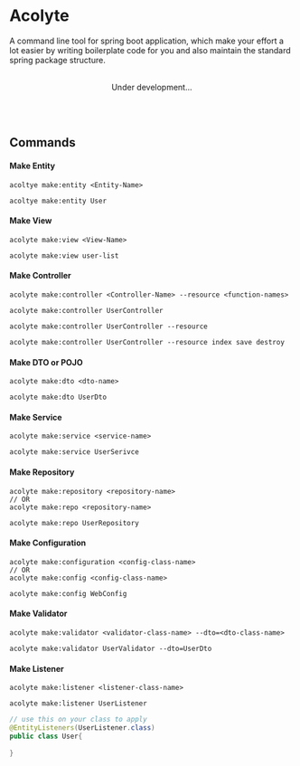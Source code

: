 # Acolyte
A command line tool for spring boot application, which make your effort a lot easier by writing boilerplate code for you and also maintain the standard spring package structure.
<br/><br/>

<p align="center">Under development...</p>
<br/><br/>

## Commands

#### Make Entity
```shell
acoltye make:entity <Entity-Name>
```
```shell
acoltye make:entity User
```

#### Make View
```shell
acolyte make:view <View-Name>
```
```shell
acolyte make:view user-list
```

#### Make Controller
```shell
acolyte make:controller <Controller-Name> --resource <function-names>
```
```shell
acolyte make:controller UserController 
```
```shell
acolyte make:controller UserController --resource
```
```shell
acolyte make:controller UserController --resource index save destroy
```
#### Make DTO or POJO
```shell
acolyte make:dto <dto-name>
```
```shell
acolyte make:dto UserDto
```
#### Make Service
```shell
acolyte make:service <service-name>
```
```shell
acolyte make:service UserSerivce
```
#### Make Repository
```shell
acolyte make:repository <repository-name>
// OR
acolyte make:repo <repository-name>
```
```shell
acolyte make:repo UserRepository
```
#### Make Configuration
```shell
acolyte make:configuration <config-class-name>
// OR
acolyte make:config <config-class-name>
```
```shell
acolyte make:config WebConfig
```

#### Make Validator
```shell
acolyte make:validator <validator-class-name> --dto=<dto-class-name>
```
```shell
acolyte make:validator UserValidator --dto=UserDto
```

#### Make Listener
```shell
acolyte make:listener <listener-class-name>
```
```shell
acolyte make:listener UserListener
```
```java
// use this on your class to apply 
@EntityListeners(UserListener.class)
public class User{
    
}
```